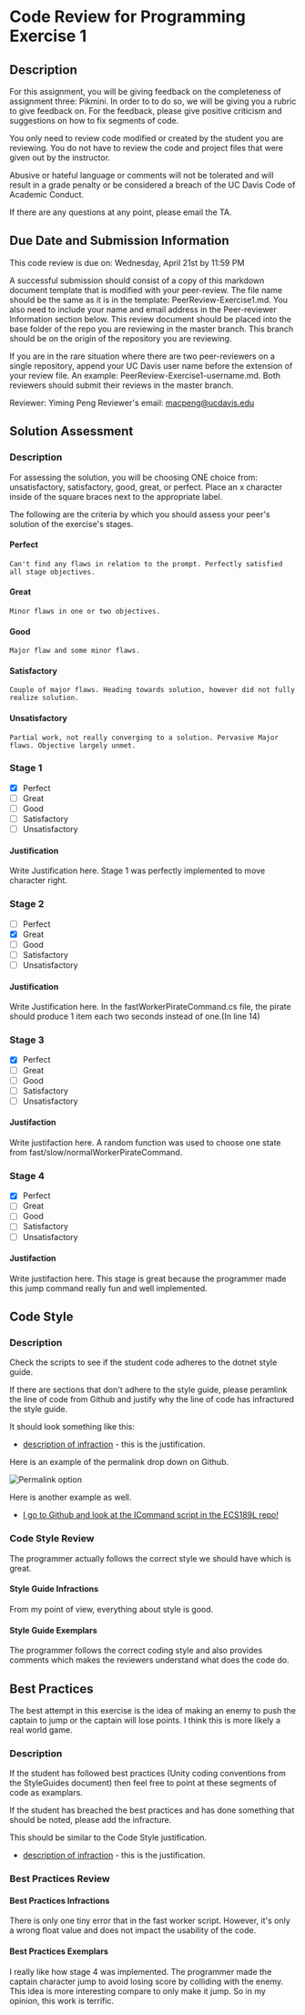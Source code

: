 # Code Review for Programming Exercise 1 #
## Description ##

For this assignment, you will be giving feedback on the completeness of assignment three: Pikmini. In order to to do so, we will be giving you a rubric to give feedback on. For the feedback, please give positive criticism and suggestions on how to fix segments of code.

You only need to review code modified or created by the student you are reviewing. You do not have to review the code and project files that were given out by the instructor.

Abusive or hateful language or comments will not be tolerated and will result in a grade penalty or be considered a breach of the UC Davis Code of Academic Conduct.

If there are any questions at any point, please email the TA.

## Due Date and Submission Information ##
This code review is due on:
Wednesday, April 21st by 11:59 PM

A successful submission should consist of a copy of this markdown document template that is modified with your peer-review. The file name should be the same as it is in the template: PeerReview-Exercise1.md. You also need to include your name and email address in the Peer-reviewer Information section below. This review document should be placed into the base folder of the repo you are reviewing in the master branch. This branch should be on the origin of the repository you are reviewing.

If you are in the rare situation where there are two peer-reviewers on a single repository, append your UC Davis user name before the extension of your review file. An example: PeerReview-Exercise1-username.md. Both reviewers should submit their reviews in the master branch.  

Reviewer: Yiming Peng
Reviewer's email: macpeng@ucdavis.edu
## Solution Assessment ##

### Description ###

For assessing the solution, you will be choosing ONE choice from: unsatisfactory, satisfactory, good, great, or perfect. Place an x character inside of the square braces next to the appropriate label.

The following are the criteria by which you should assess your peer's solution of the exercise's stages.

#### Perfect #### 
    Can't find any flaws in relation to the prompt. Perfectly satisfied all stage objectives.

#### Great ####
    Minor flaws in one or two objectives. 

#### Good #####
    Major flaw and some minor flaws.

#### Satisfactory ####
    Couple of major flaws. Heading towards solution, however did not fully realize solution.

#### Unsatisfactory ####
    Partial work, not really converging to a solution. Pervasive Major flaws. Objective largely unmet.


### Stage 1 ###

- [x] Perfect
- [ ] Great
- [ ] Good
- [ ] Satisfactory
- [ ] Unsatisfactory

#### Justification ##### 
Write Justification here.
Stage 1 was perfectly implemented to move character right.
### Stage 2 ###

- [ ] Perfect
- [x] Great
- [ ] Good
- [ ] Satisfactory
- [ ] Unsatisfactory

#### Justification ##### 
Write Justification here.
In the fastWorkerPirateCommand.cs file, the pirate should produce 1 item each two seconds instead of one.(In line 14)
### Stage 3 ###

- [x] Perfect
- [ ] Great
- [ ] Good
- [ ] Satisfactory
- [ ] Unsatisfactory

#### Justifaction ##### 
Write justifaction here.
A random function was used to choose one state from fast/slow/normalWorkerPirateCommand.
### Stage 4 ###

- [x] Perfect
- [ ] Great
- [ ] Good
- [ ] Satisfactory
- [ ] Unsatisfactory

#### Justifaction ##### 
Write justifaction here.
This stage is great because the programmer made this jump command really fun and well implemented.
## Code Style ##

### Description ###
Check the scripts to see if the student code adheres to the dotnet style guide.

If there are sections that don't adhere to the style guide, please peramlink the line of code from Github and justify why the line of code has infractured the style guide.

It should look something like this:

* [description of infraction](https://github.com/dr-jam/ECS189L) - this is the justification.

Here is an example of the permalink drop down on Github.

![Permalink option](../images/permalink_example.png)

Here is another example as well.

* [I go to Github and look at the ICommand script in the ECS189L repo!](https://github.com/dr-jam/ECS189L/blob/1618376092e85ffd63d3af9d9dcc1f2078df2170/Projects/CommandPatternExample/Assets/Scripts/ICommand.cs#L5)

### Code Style Review ###
The programmer actually follows the correct style we should have which is great.
#### Style Guide Infractions ####
From my point of view, everything about style is good.
#### Style Guide Exemplars ####
The programmer follows the correct coding style and also provides comments which makes the reviewers understand what does the code do.
## Best Practices ##
The best attempt in this exercise is the idea of making an enemy to push the captain to jump or the captain will lose points. I think this is more likely a
real world game.
### Description ###

If the student has followed best practices (Unity coding conventions from the StyleGuides document) then feel free to point at these segments of code as examplars. 

If the student has breached the best practices and has done something that should be noted, please add the infracture.

This should be similar to the Code Style justification.

* [description of infraction](https://github.com/dr-jam/ECS189L) - this is the justification.

### Best Practices Review ###

#### Best Practices Infractions ####
There is only one tiny error that in the fast worker script. However, it's only a wrong float value and does not impact the usability of the code.
#### Best Practices Exemplars ####
I really like how stage 4 was implemented. The programmer made the captain character jump to avoid losing score by colliding with the enemy. This idea is more interesting
compare to only make it jump. So in my opinion, this work is terrific.
